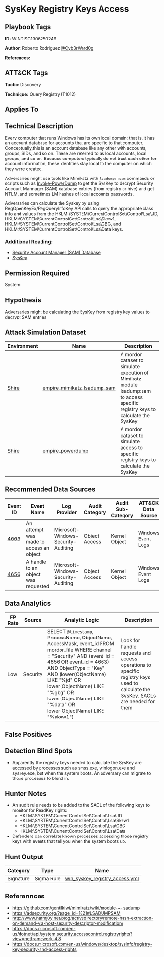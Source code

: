 # SysKey Registry Keys Access

## Playbook Tags

**ID:** WINDISC1906250246

**Author:** Roberto Rodriguez [@Cyb3rWard0g](https://twitter.com/Cyb3rWard0g)

**References:**

## ATT&CK Tags

**Tactic:** Discovery

**Technique:** Query Registry (T1012)

## Applies To

## Technical Description

Every computer that runs Windows has its own local domain; that is, it has an account database for accounts that are specific to that computer. Conceptually,this is an account database like any other with accounts, groups, SIDs, and so on. These are referred to as local accounts, local groups, and so on. Because computers typically do not trust each other for account information, these identities stay local to the computer on which they were created.

Adversaries might use tools like Mimikatz with `lsadump::sam` commands or scripts such as [Invoke-PowerDump](https://github.com/EmpireProject/Empire/blob/master/data/module_source/credentials/Invoke-PowerDump.ps1) to get the SysKey to decrypt Security Account Mannager (SAM) database entries (from registry or hive) and get NTLM, and sometimes LM hashes of local accounts passwords.

Adversaries can calculate the Syskey by using RegOpenKeyEx/RegQueryInfoKey API calls to query the appropriate class info and values from the HKLM:\SYSTEM\CurrentControlSet\Control\Lsa\JD, HKLM:\SYSTEM\CurrentControlSet\Control\Lsa\Skew1, HKLM:\SYSTEM\CurrentControlSet\Control\Lsa\GBG, and HKLM:\SYSTEM\CurrentControlSet\Control\Lsa\Data keys.

### Additional Reading:

* [Security Account Manager (SAM) Database](https://github.com/Cyb3rWard0g/ThreatHunter-Playbook/tree/master/library/security_account_manager_database.md)
* [SysKey](https://github.com/Cyb3rWard0g/ThreatHunter-Playbook/tree/master/library/syskey.md)

## Permission Required

System

## Hypothesis

Adversaries might be calculating the SysKey from registry key values to decrypt SAM entries

## Attack Simulation Dataset

| Environment| Name | Description |
|--------|---------|---------|
| [Shire](https://github.com/Cyb3rWard0g/mordor/tree/acf9f6be6a386783a20139ceb2faf8146378d603/environment/shire) | [empire_mimikatz_lsadump_sam](https://github.com/Cyb3rWard0g/mordor/blob/master/small_datasets/windows/credential_access/credential_dumping_T1003/credentials_from_registry/empire_mimikatz_lsadump_sam.md) | A mordor dataset to simulate execution of Mimikatz module lsadump:sam to access specific registry keys to calculate the SysKey |
| [Shire](https://github.com/Cyb3rWard0g/mordor/tree/acf9f6be6a386783a20139ceb2faf8146378d603/environment/shire) | [empire_powerdump](https://github.com/Cyb3rWard0g/mordor/blob/master/small_datasets/windows/credential_access/credential_dumping_T1003/credentials_from_registry/empire_powerdump.md) | A mordor dataset to simulate access to specific registry keys to calculate the SysKey |

## Recommended Data Sources

| Event ID | Event Name | Log Provider | Audit Category | Audit Sub-Category | ATT&CK Data Source |
|---------|---------|----------|----------|---------|---------|
| [4663](https://github.com/Cyb3rWard0g/OSSEM/blob/master/data_dictionaries/windows/security/events/event-4663.md) | An attempt was made to access an object | Microsoft-Windows-Security-Auditing | Object Access | Kernel Object | Windows Event Logs |
| [4656](https://github.com/Cyb3rWard0g/OSSEM/blob/master/data_dictionaries/windows/security/events/event-4656.md) | A handle to an object was requested | Microsoft-Windows-Security-Auditing | Object Access | Kernel Object | Windows Event Logs |

## Data Analytics

| FP Rate | Source | Analytic Logic | Description |
|--------|---------|---------|---------|
| Low | Security | SELECT `@timestamp`, ProcessName, ObjectName, AccessMask, event_id FROM mordor_file WHERE channel = "Security" AND (event_id = 4656 OR event_id = 4663) AND ObjectType = "Key" AND (lower(ObjectName) LIKE "%jd" OR lower(ObjectName) LIKE "%gbg" OR lower(ObjectName) LIKE "%data" OR lower(ObjectName) LIKE "%skew1") | Look for handle requests and access operations to specific registry keys used to calculate the SysKey. SACLs are needed for them |

## False Positives

## Detection Blind Spots

* Apparently the registry keys needed to calculate the SysKey are accessed by processes such as smss.exe, winlogon.exe and syskey.exe, but when the system boots. An adversary can migrate to those processes to blend in.

## Hunter Notes

* An audit rule needs to be added to the SACL of the following keys to monitor for ReadKey rights:
    * HKLM:\SYSTEM\CurrentControlSet\Control\Lsa\JD
    * HKLM:\SYSTEM\CurrentControlSet\Control\Lsa\Skew1
    * HKLM:\SYSTEM\CurrentControlSet\Control\Lsa\GBG
    * HKLM:\SYSTEM\CurrentControlSet\Control\Lsa\Data
* Defenders can correlate known processes accessing those registry keys with events that tell you when the system boots up.

## Hunt Output

| Category | Type | Name |
|--------|---------|---------|
| Signature | Sigma Rule | [win_syskey_registry_access.yml](https://github.com/Cyb3rWard0g/ThreatHunter-Playbook/tree/master/signatures/sigma/win_syskey_registry_access.yml) |

## Referennces

* https://github.com/gentilkiwi/mimikatz/wiki/module-~-lsadump
* https://adsecurity.org/?page_id=1821#LSADUMPSAM
* http://www.harmj0y.net/blog/activedirectory/remote-hash-extraction-on-demand-via-host-security-descriptor-modification/
* https://docs.microsoft.com/en-us/dotnet/api/system.security.accesscontrol.registryrights?view=netframework-4.8
* https://docs.microsoft.com/en-us/windows/desktop/sysinfo/registry-key-security-and-access-rights